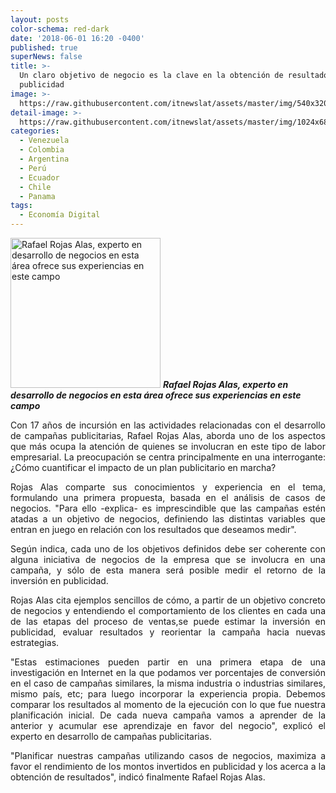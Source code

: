 ```yaml
---
layout: posts
color-schema: red-dark
date: '2018-06-01 16:20 -0400'
published: true
superNews: false
title: >-
  Un claro objetivo de negocio es la clave en la obtención de resultados en
  publicidad
image: >-
  https://raw.githubusercontent.com/itnewslat/assets/master/img/540x320/GoDeeper-p.jpg
detail-image: >-
  https://raw.githubusercontent.com/itnewslat/assets/master/img/1024x680/GoDeeper-g.jpg
categories:
  - Venezuela
  - Colombia
  - Argentina
  - Perú
  - Ecuador
  - Chile
  - Panama
tags:
  - Economía Digital
---
```

<a href="http://thedeepsite.com/wp-content/uploads/2018/04/chino-500x500.jpg"><img class="size-full wp-image-66748" src="http://thedeepsite.com/wp-content/uploads/2018/04/chino-500x500.jpg" alt="Rafael Rojas Alas, experto en desarrollo de negocios en esta área ofrece sus experiencias en este campo" width="240" height="240" /></a> 
_**Rafael Rojas Alas, experto en desarrollo de negocios en esta área ofrece sus experiencias en este campo**_

<p style="text-align: justify;">Con 17 años de incursión en las actividades relacionadas con el desarrollo de campañas publicitarias, Rafael Rojas Alas, aborda uno de los aspectos que más ocupa la atención de quienes se involucran en este tipo de labor empresarial. La preocupación se centra principalmente en una interrogante: ¿Cómo cuantificar el impacto de un plan publicitario en marcha?</p>

<p style="text-align: justify;">Rojas Alas comparte sus conocimientos y experiencia en el tema, formulando una primera propuesta, basada en el análisis de casos de negocios. "Para ello -explica-  es imprescindible que las campañas estén atadas a un objetivo de negocios, definiendo las distintas variables que entran en juego en relación con los resultados que deseamos medir".</p>

<p style="text-align: justify;">Según indica, cada uno de los objetivos definidos debe ser coherente con alguna iniciativa de negocios de la empresa que se involucra en una campaña, y sólo de esta manera será posible medir el retorno de la inversión en publicidad.</p>

<p style="text-align: justify;">Rojas Alas cita ejemplos sencillos de cómo, a partir de un objetivo concreto de negocios y entendiendo el comportamiento de los clientes en cada una de las etapas del proceso de ventas,se puede estimar la inversión en publicidad, evaluar resultados y reorientar la campaña hacia nuevas estrategias.</p> 

<p style="text-align: justify;">"Estas estimaciones pueden partir en una primera etapa de una investigación en Internet en la que podamos ver porcentajes de conversión en el caso de campañas similares, la misma industria o industrias similares, mismo país, etc; para luego incorporar la experiencia propia. Debemos comparar los resultados al momento de la ejecución con lo que fue nuestra planificación inicial. De cada nueva campaña vamos a aprender de la anterior y  acumular ese aprendizaje en favor del negocio", explicó el experto en desarrollo de campañas publicitarias.</p>

<p style="text-align: justify;">"Planificar nuestras campañas utilizando casos de negocios, maximiza a favor el rendimiento de los montos invertidos en publicidad y los acerca a la obtención de resultados", indicó finalmente Rafael Rojas Alas.</p>